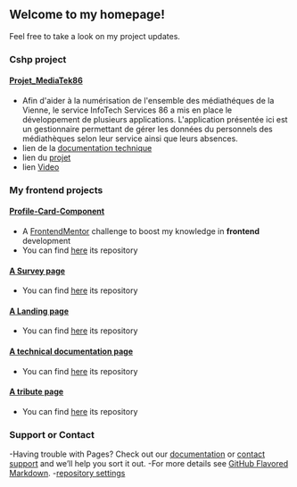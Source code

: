 ## Welcome to my homepage!
Feel free to take a look on my project updates.

### Cshp project
#### [Projet_MediaTek86](https://github.com/Elshindr/Elshindr.github.io/tree/main/Projet_MediaTek86)
- Afin d'aider à la numérisation de l'ensemble des médiathéques de la Vienne, le service InfoTech Services 86 a mis en place le développement de plusieurs applications. L'application présentée ici est un gestionnaire permettant de gérer les données du personnels des médiathèques selon leur service ainsi que leurs absences.
- lien de la [documentation technique](https://elshindr.github.io/Projet_MediaTek86/DocumentationTechnique/Help)
- lien du [projet](https://github.com/Elshindr/Cshp_Projects/tree/main/CNED/Projet_CNED)
- lien [Video](https://elshindr.github.io/Projet_MediaTek86/Video)


### My frontend projects
#### [Profile-Card-Component](https://elshindr.github.io/Profile-Card-Component/)
- A [FrontendMentor](https://www.frontendmentor.io/challenges) challenge to boost my knowledge in **frontend** development
- You can find [here](https://github.com/Elshindr/Elshindr.github.io/tree/main/Profile-Card-Component) its repository

#### [A Survey page](https://elshindr.github.io/SurveyPage)
- You can find [here](https://github.com/Elshindr/Elshindr.github.io/tree/main/SurveyPage) its repository

#### [A Landing page](https://elshindr.github.io/ProductLandingPage)
- You can find [here](https://github.com/Elshindr/Elshindr.github.io/tree/main/ProductLandingPage) its repository

#### [A technical documentation page](https://elshindr.github.io/TechnicalDocumentationPage)
- You can find [here](https://github.com/Elshindr/Elshindr.github.io/tree/main/TechnicalDocumentationPage) its repository

#### [A tribute page](https://elshindr.github.io/TributePage)
- You can find [here](https://github.com/Elshindr/Elshindr.github.io/tree/main/TributePage) its repository


### Support or Contact
-Having trouble with Pages? Check out our [documentation](https://docs.github.com/categories/github-pages-basics/) or [contact support](https://support.github.com/contact) and we’ll help you sort it out.
-For more details see [GitHub Flavored Markdown](https://guides.github.com/features/mastering-markdown/).
-[repository settings](https://github.com/Elshindr/Elshindr.github.io/settings)
